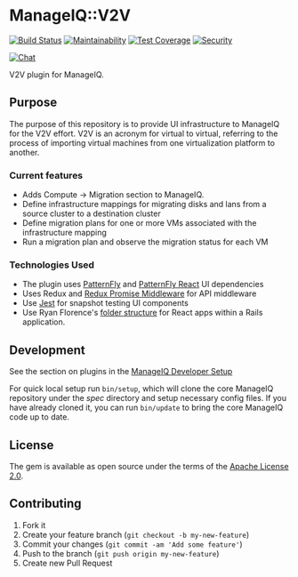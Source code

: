 # ManageIQ::V2V

[![Build Status](https://travis-ci.com/ManageIQ/manageiq-v2v.svg?branch=morphy)](https://travis-ci.com/ManageIQ/manageiq-v2v)
[![Maintainability](https://api.codeclimate.com/v1/badges/d274780431ba0f2adc35/maintainability)](https://codeclimate.com/github/ManageIQ/manageiq-v2v/maintainability)
[![Test Coverage](https://api.codeclimate.com/v1/badges/d274780431ba0f2adc35/test_coverage)](https://codeclimate.com/github/ManageIQ/manageiq-v2v/test_coverage)
[![Security](https://hakiri.io/github/ManageIQ/manageiq-v2v/morphy.svg)](https://hakiri.io/github/ManageIQ/manageiq-v2v/morphy)

[![Chat](https://badges.gitter.im/Join%20Chat.svg)](https://gitter.im/ManageIQ/v2v?utm_source=badge&utm_medium=badge&utm_campaign=pr-badge&utm_content=badge)

V2V plugin for ManageIQ.

## Purpose

The purpose of this repository is to provide UI infrastructure to ManageIQ for the V2V effort. V2V is an acronym for virtual to virtual, referring to the process of importing virtual machines from one virtualization platform to another.

### Current features

* Adds Compute -> Migration section to ManageIQ.
* Define infrastructure mappings for migrating disks and lans from a source cluster to a destination cluster
* Define migration plans for one or more VMs associated with the infrastructure mapping
* Run a migration plan and observe the migration status for each VM

### Technologies Used

* The plugin uses [PatternFly](https://github.com/patternfly/patternfly) and [PatternFly React](https://github.com/patternfly/patternfly-react) UI dependencies
* Uses Redux and [Redux Promise Middleware](https://github.com/pburtchaell/redux-promise-middleware) for API middleware
* Use [Jest](https://facebook.github.io/jest/) for snapshot testing UI components
* Use Ryan Florence's [folder structure](https://gist.github.com/ryanflorence/daafb1e3cb8ad740b346) for React apps within a Rails application.

## Development

See the section on plugins in the [ManageIQ Developer Setup](http://manageiq.org/docs/guides/developer_setup/plugins)

For quick local setup run `bin/setup`, which will clone the core ManageIQ repository under the *spec* directory and setup necessary config files. If you have already cloned it, you can run `bin/update` to bring the core ManageIQ code up to date.

## License

The gem is available as open source under the terms of the [Apache License 2.0](http://www.apache.org/licenses/LICENSE-2.0).

## Contributing

1. Fork it
2. Create your feature branch (`git checkout -b my-new-feature`)
3. Commit your changes (`git commit -am 'Add some feature'`)
4. Push to the branch (`git push origin my-new-feature`)
5. Create new Pull Request

